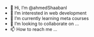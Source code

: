 - 👋 Hi, I’m @ahmedShaabanl
- 👀 I’m interested in web development 
- 🌱 I’m currently learning meta courses 
- 💞️ I’m looking to collaborate on ...
- 📫 How to reach me ...

<!---
ahmedShaabanl/ahmedShaabanl is a ✨ special ✨ repository because its `README.md` (this file) appears on your GitHub profile.
You can click the Preview link to take a look at your changes.
--->
